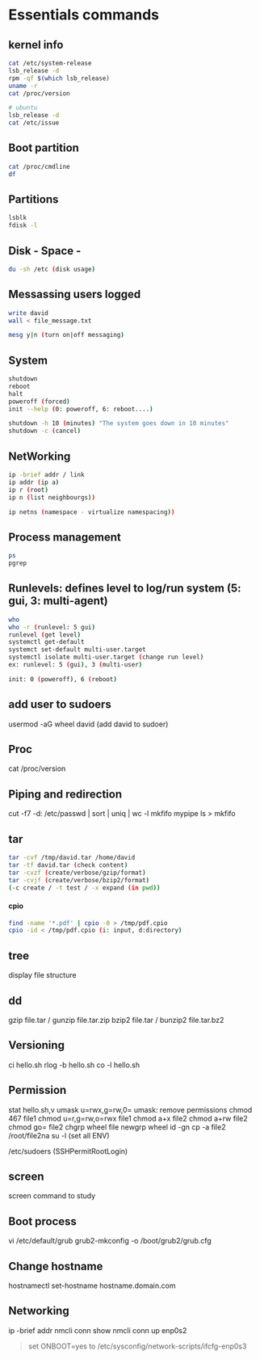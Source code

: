 # Essentials commands

## kernel info

```bash
cat /etc/system-release
lsb_release -d
rpm -qf $(which lsb_release)
uname -r
cat /proc/version

# ubuntu
lsb_release -d
cat /etc/issue
```

## Boot partition

```bash
cat /proc/cmdline
df
```

## Partitions

```bash
lsblk
fdisk -l
```

## Disk - Space -

```bash
du -sh /etc (disk usage)
```

## Messassing users logged

```bash
write david
wall < file_message.txt

mesg y|n (turn on|off messaging)
```

## System

```bash
shutdown
reboot
halt
poweroff (forced)
init --help (0: poweroff, 6: reboot....)

shutdown -h 10 (minutes) "The system goes down in 10 minutes"
shutdown -c (cancel)
```

## NetWorking

```bash
ip -brief addr / link
ip addr (ip a)
ip r (root)
ip n (list neighbourgs))

ip netns (namespace - virtualize namespacing))
```

## Process management

```bash
ps
pgrep
```

## Runlevels: defines level to log/run system (5: gui, 3: multi-agent)

```bash
who
who -r (runlevel: 5 gui)
runlevel (get level)
systemctl get-default
systemct set-default multi-user.target
systemctl isolate multi-user.target (change run level)
ex: runlevel: 5 (gui), 3 (multi-user)

init: 0 (poweroff), 6 (reboot)
```

## add user to sudoers
usermod -aG wheel david (add david to sudoer)

## Proc
cat /proc/version

## Piping and redirection
cut -f7 -d: /etc/passwd | sort | uniq | wc -l
mkfifo mypipe
ls > mkfifo


## tar
```bash
tar -cvf /tmp/david.tar /home/david
tar -tf david.tar (check content)
tar -cvzf (create/verbose/gzip/format)
tar -cvjf (create/verbose/bzip2/format)
(-c create / -t test / -x expand (in pwd))
```

#### cpio

```bash
find -name '*.pdf' | cpio -0 > /tmp/pdf.cpio
cpio -id < /tmp/pdf.cpio (i: input, d:directory)
```

## tree
display file structure

## dd 
gzip file.tar / gunzip file.tar.zip
bzip2 file.tar / bunzip2 file.tar.bz2

## Versioning
ci hello.sh
rlog -b hello.sh
co -l hello.sh

## Permission
stat hello.sh,v
umask u=rwx,g=rw,0=
umask: remove permissions
chmod 467 file1
chmod u=r,g=rw,o=rwx file1
chmod a+x file2
chmod a+rw file2
chmod go= file2
chgrp wheel file
newgrp wheel
id -gn
cp -a file2 /root/file2na
su -l (set all ENV)

/etc/sudoers (SSHPermitRootLogin)


## screen
screen command to study


## Boot process
vi /etc/default/grub 
grub2-mkconfig -o /boot/grub2/grub.cfg

## Change hostname
hostnamectl set-hostname hostname.domain.com


## Networking
ip -brief addr
nmcli conn show
nmcli conn up enp0s2
> set ONBOOT=yes to /etc/sysconfig/network-scripts/ifcfg-enp0s3




